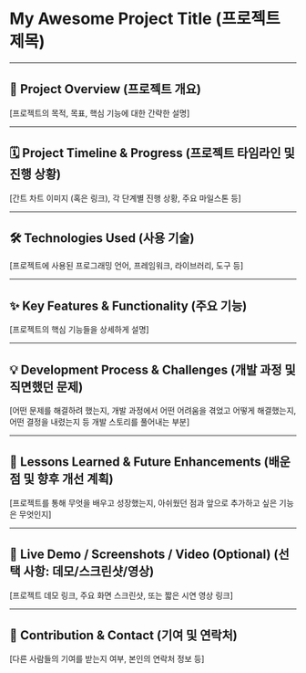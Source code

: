 # My Awesome Project Title (프로젝트 제목)

---

## 🚀 Project Overview (프로젝트 개요)
[프로젝트의 목적, 목표, 핵심 기능에 대한 간략한 설명]

---

## 🗓️ Project Timeline & Progress (프로젝트 타임라인 및 진행 상황)
[간트 차트 이미지 (혹은 링크), 각 단계별 진행 상황, 주요 마일스톤 등]

---

## 🛠️ Technologies Used (사용 기술)
[프로젝트에 사용된 프로그래밍 언어, 프레임워크, 라이브러리, 도구 등]

---

## ✨ Key Features & Functionality (주요 기능)
[프로젝트의 핵심 기능들을 상세하게 설명]

---

## 💡 Development Process & Challenges (개발 과정 및 직면했던 문제)
[어떤 문제를 해결하려 했는지, 개발 과정에서 어떤 어려움을 겪었고 어떻게 해결했는지, 어떤 결정을 내렸는지 등 개발 스토리를 풀어내는 부분]

---

## 🌱 Lessons Learned & Future Enhancements (배운 점 및 향후 개선 계획)
[프로젝트를 통해 무엇을 배우고 성장했는지, 아쉬웠던 점과 앞으로 추가하고 싶은 기능은 무엇인지]

---

## 🔗 Live Demo / Screenshots / Video (Optional) (선택 사항: 데모/스크린샷/영상)
[프로젝트 데모 링크, 주요 화면 스크린샷, 또는 짧은 시연 영상 링크]

---

## 🤝 Contribution & Contact (기여 및 연락처)
[다른 사람들의 기여를 받는지 여부, 본인의 연락처 정보 등]
